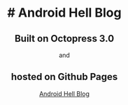 <h1 style="text-align: center;"># Android Hell Blog</h1>

<h2 style="text-align: center;">Built on Octopress 3.0</h2>
<p style="text-align: center;">and</p>
<h2 style="text-align: center;">hosted on Github Pages</h2>

<p style="text-align: center;"><a href="http://androidhell.github.io/">Android Hell Blog</a></p>
